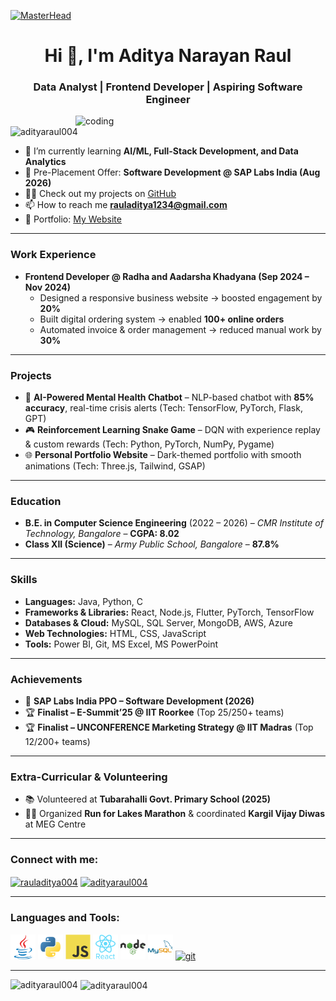 [![MasterHead](https://user-images.githubusercontent.com/74038190/225813708-98b745f2-7d22-48cf-9150-083f1b00d6c9.gif)](https://mrkrisshu.io)
<h1 align="center">Hi 👋, I'm Aditya Narayan Raul</h1>
<h3 align="center">Data Analyst | Frontend Developer | Aspiring Software Engineer</h3>
<img align="right" alt="coding" width="400" src="https://camo.githubusercontent.com/cae12fddd9d6982901d82580bdf321d81fb299141098ca1c2d4891870827bf17/68747470733a2f2f6d69726f2e6d656469756d2e636f6d61782f313336302f302a37513379765349765f7430696f4a2d5a2e676966.gif">

<p align="left"> 
 <img src="https://komarev.com/ghpvc/?username=adityaraul004&label=Profile%20views&color=0e75b6&style=flat" alt="adityaraul004" /> 
</p>

- 🌱 I’m currently learning **AI/ML, Full-Stack Development, and Data Analytics**  
- 💼 Pre-Placement Offer: **Software Development @ SAP Labs India (Aug 2026)**  
- 👨‍💻 Check out my projects on [GitHub](https://github.com/adityaraul004)  
- 📫 How to reach me **rauladitya1234@gmail.com**  
- 🔗 Portfolio: [My Website](https://my-portfolio-zeta-sand-32.vercel.app/)  

---

<h3 align="left">Work Experience</h3>

- **Frontend Developer @ Radha and Aadarsha Khadyana (Sep 2024 – Nov 2024)**  
  - Designed a responsive business website → boosted engagement by **20%**  
  - Built digital ordering system → enabled **100+ online orders**  
  - Automated invoice & order management → reduced manual work by **30%**  

---

<h3 align="left">Projects</h3>

- 🧠 **AI-Powered Mental Health Chatbot** – NLP-based chatbot with **85% accuracy**, real-time crisis alerts (Tech: TensorFlow, PyTorch, Flask, GPT)  
- 🎮 **Reinforcement Learning Snake Game** – DQN with experience replay & custom rewards (Tech: Python, PyTorch, NumPy, Pygame)  
- 🌐 **Personal Portfolio Website** – Dark-themed portfolio with smooth animations (Tech: Three.js, Tailwind, GSAP)  

---

<h3 align="left">Education</h3>

- **B.E. in Computer Science Engineering** (2022 – 2026) – *CMR Institute of Technology, Bangalore* – **CGPA: 8.02**  
- **Class XII (Science)** – *Army Public School, Bangalore* – **87.8%**  

---

<h3 align="left">Skills</h3>

- **Languages:** Java, Python, C  
- **Frameworks & Libraries:** React, Node.js, Flutter, PyTorch, TensorFlow  
- **Databases & Cloud:** MySQL, SQL Server, MongoDB, AWS, Azure  
- **Web Technologies:** HTML, CSS, JavaScript  
- **Tools:** Power BI, Git, MS Excel, MS PowerPoint  

---

<h3 align="left">Achievements</h3>

- 🎉 **SAP Labs India PPO – Software Development (2026)**  
- 🏆 **Finalist – E-Summit’25 @ IIT Roorkee** (Top 25/250+ teams)  
- 🏆 **Finalist – UNCONFERENCE Marketing Strategy @ IIT Madras** (Top 12/200+ teams)  

---

<h3 align="left">Extra-Curricular & Volunteering</h3>

- 📚 Volunteered at **Tubarahalli Govt. Primary School (2025)**  
- 🏃‍♂️ Organized **Run for Lakes Marathon** & coordinated **Kargil Vijay Diwas** at MEG Centre  

---

<h3 align="left">Connect with me:</h3>
<p align="left">
<a href="https://linkedin.com/in/rauladitya004" target="blank"><img align="center" src="https://raw.githubusercontent.com/rahuldkjain/github-profile-readme-generator/master/src/images/icons/Social/linked-in-alt.svg" alt="rauladitya004" height="30" width="40" /></a>
<a href="https://github.com/adityaraul004" target="blank"><img align="center" src="https://raw.githubusercontent.com/rahuldkjain/github-profile-readme-generator/master/src/images/icons/Social/github.svg" alt="adityaraul004" height="30" width="40" /></a>
</p>

---

<h3 align="left">Languages and Tools:</h3>
<p align="left"> 
<a href="https://www.java.com" target="_blank"><img src="https://raw.githubusercontent.com/devicons/devicon/master/icons/java/java-original.svg" alt="java" width="40" height="40"/></a>
<a href="https://www.python.org" target="_blank"><img src="https://raw.githubusercontent.com/devicons/devicon/master/icons/python/python-original.svg" alt="python" width="40" height="40"/></a>
<a href="https://developer.mozilla.org/en-US/docs/Web/JavaScript" target="_blank"><img src="https://raw.githubusercontent.com/devicons/devicon/master/icons/javascript/javascript-original.svg" alt="js" width="40" height="40"/></a>
<a href="https://react.dev" target="_blank"><img src="https://raw.githubusercontent.com/devicons/devicon/master/icons/react/react-original-wordmark.svg" alt="react" width="40" height="40"/></a>
<a href="https://nodejs.org" target="_blank"><img src="https://raw.githubusercontent.com/devicons/devicon/master/icons/nodejs/nodejs-original-wordmark.svg" alt="node" width="40" height="40"/></a>
<a href="https://www.mysql.com/" target="_blank"><img src="https://raw.githubusercontent.com/devicons/devicon/master/icons/mysql/mysql-original-wordmark.svg" alt="mysql" width="40" height="40"/></a>
<a href="https://git-scm.com/" target="_blank"><img src="https://www.vectorlogo.zone/logos/git-scm/git-scm-icon.svg" alt="git" width="40" height="40"/></a>
</p>

---

<p><img align="left" src="https://github-readme-stats.vercel.app/api/top-langs?username=adityaraul004&show_icons=true&locale=en&layout=compact" alt="adityaraul004" /></p>

<p>&nbsp;<img align="center" src="https://github-readme-stats.vercel.app/api?username=adityaraul004&show_icons=true&locale=en" alt="adityaraul004" /></p>
